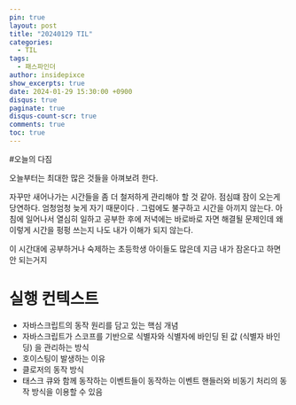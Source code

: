 ```yaml
---
pin: true
layout: post
title: "20240129 TIL"
categories:
  - TIL
tags:
  - 패스파인더
author: insidepixce
show_excerpts: true
date: 2024-01-29 15:30:00 +0900
disqus: true
paginate: true
disqus-count-scr: true
comments: true
toc: true
---
```


#오늘의 다짐

오늘부터는 최대한 많은 것들을 아껴보려 한다.

자꾸만 새어나가는 시간들을 좀 더 철저하게 관리해야 할 것 같아. 점심떄 잠이 오는게 당연하다. 엄청엄청 늦게 자기 때문이다 . 그럼에도 불구하고 시간을 아끼지 않는다. 아침에 일어나서 열심히 일하고 공부한 후에 저녁에는 바로바로 자면 해결될 문제인데 왜 이렇게 시간을 펑펑 쓰는지 나도 내가 이해가 되지 않는다.

이 시간대에 공부하거나 숙제하는 초등학생 아이들도 많은데 지금 내가 잠온다고 하면 안 되는거지 


# 실행 컨텍스트
- 자바스크립트의 동작 원리를 담고 있는 핵심 개념
- 자바스크립트가 스코프를 기반으로 식별자와 식별자에 바인딩 된 값 (식별자 바인딩) 을 관리하는 방식
- 호이스팅이 발생하는 이유
- 클로저의 동작 방식
- 태스크 큐와 함께 동작하는 이벤트들이 동작하는 이벤트 핸들러와 비동기 처리의 동작 방식을 이용할 수 있음